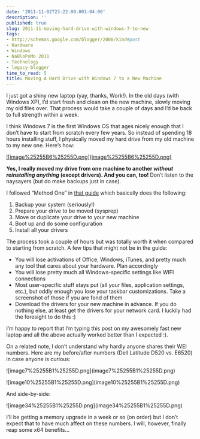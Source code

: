 ```yaml
---
date: '2011-11-02T23:22:00.001-04:00'
description: ''
published: true
slug: 2011-11-moving-hard-drive-with-windows-7-to-new
tags:
- http://schemas.google.com/blogger/2008/kind#post
- Hardware
- Windows
- NaBloPoMo 2011
- Technology
- legacy-blogger
time_to_read: 5
title: Moving A Hard Drive with Windows 7 to a New Machine
---
```


<p>I just got a shiny new laptop (yay, thanks, Work!). In the old days (with Windows XP), I’d start fresh and clean on the new machine, slowly moving my old files over. That process would take a couple of days and I’d be back to full strength within a week. </p>
<p>I think Windows 7 is the first Windows OS that ages nicely enough that I don’t have to start from scratch every few years. So instead of spending 18 hours installing stuff, I physically moved my hard drive from my old machine to my new one. Here’s how:</p>
<p><a href="http://www.sevenforums.com/tutorials/135077-windows-7-installation-transfer-new-computer.html">![image%25255B6%25255D.png](image%25255B6%25255D.png)</a></p>
<p><strong>Yes, I really moved my drive from one machine to another <em>without reinstalling anything </em>(except drivers). And you can, too! </strong>Don’t listen to the naysayers (but do make backups just in case).</p>
<p>I followed “Method One” in <a href="http://www.sevenforums.com/tutorials/135077-windows-7-installation-transfer-new-computer.html">that guide</a> which basically does the following:</p>  <ol>   <li>Backup your system (seriously!) </li>    <li>Prepare your drive to be moved (sysprep) </li>    <li>Move or duplicate your drive to your new machine </li>    <li>Boot up and do some configuration </li>    <li>Install all your drivers </li> </ol>
<p>The process took a couple of hours but was totally worth it when compared to starting from scratch. A few tips that might not be in the guide:</p>  <ul>   <li>You will lose activations of Office, Windows, iTunes, and pretty much any tool that cares about your hardware. Plan accordingly </li>    <li>You will lose pretty much all Windows-specific settings like WIFI connections </li>    <li>Most user-specific stuff stays put (all your files, application settings, etc.), but oddly enough you lose your taskbar customizations. Take a screenshot of those if you are fond of them </li>    <li>Download the drivers for your new machine in advance. If you do nothing else, at least get the drivers for your network card. I luckily had the foresight to do this :) </li> </ul>
<p>I’m happy to report that I’m typing this post on my awesomely fast new laptop and all the above actually worked better than I expected :). </p>
<p>On a related note, I don’t understand why hardly anyone shares their WEI numbers. Here are my before/after numbers (Dell Latitude D520 vs. E6520) in case anyone is curious:</p>
<p>![image7%25255B1%25255D.png](image7%25255B1%25255D.png)</p>
<p>![image10%25255B1%25255D.png](image10%25255B1%25255D.png)</p>
<p>And side-by-side:</p>
<p>![image34%25255B1%25255D.png](image34%25255B1%25255D.png)</p>
<p>I’ll be getting a memory upgrade in a week or so (on order) but I don’t expect that to have much affect on these numbers. I will, however, finally reap some x64 benefits…</p>